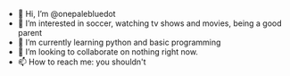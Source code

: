 - 👋 Hi, I’m @onepalebluedot
- 👀 I’m interested in soccer, watching tv shows and movies, being a good parent
- 🌱 I’m currently learning python and basic programming
- 💞️ I’m looking to collaborate on nothing right now.
- 📫 How to reach me: you shouldn't
